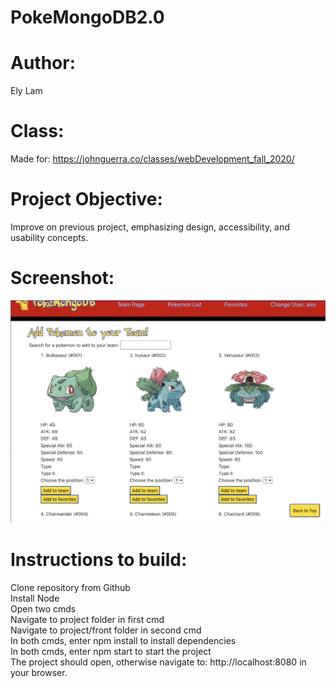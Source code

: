 # PokeMongoDB2.0

# Author: 
Ely Lam
# Class:
Made for: https://johnguerra.co/classes/webDevelopment_fall_2020/
# Project Objective: 
Improve on previous project, emphasizing design, accessibility, and usability concepts.
# Screenshot:
![screenshot](/front/public/images/pokemongodb-screenshot.png)
# Instructions to build:
  Clone repository from Github\
  Install Node\
  Open two cmds\
  Navigate to project folder in first cmd\
  Navigate to project/front folder in second cmd\
  In both cmds, enter npm install to install dependencies\
  In both cmds, enter npm start to start the project\
  The project should open, otherwise navigate to: http://localhost:8080 in your browser.
